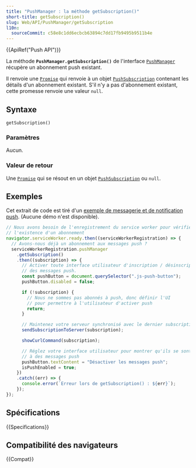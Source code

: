 ```yaml
---
title: "PushManager : la méthode getSubscription()"
short-title: getSubscription()
slug: Web/API/PushManager/getSubscription
l10n:
  sourceCommit: c58e8c1dd6ecbcb63894c7dd17fb9495b9511b4e
---
```


{{ApiRef("Push API")}}

La méthode **`PushManager.getSubscription()`** de l'interface [`PushManager`](/fr/docs/Web/API/PushManager) récupère un abonnement push existant.

Il renvoie une [`Promise`](/fr/docs/Web/JavaScript/Reference/Global_Objects/Promise) qui renvoie à un objet [`PushSubscription`](/fr/docs/Web/API/PushSubscription) contenant les détails d'un abonnement existant. S'il n'y a pas d'abonnement existant, cette promesse renvoie une valeur `null`.

## Syntaxe

```js-nolint
getSubscription()
```

### Paramètres

Aucun.

### Valeur de retour

Une [`Promise`](/fr/docs/Web/JavaScript/Reference/Global_Objects/Promise) qui se résout en un objet [`PushSubscription`](/fr/docs/Web/API/PushSubscription) ou `null`.

## Exemples

Cet extrait de code est tiré d'un [exemple de messagerie et de notification push](https://github.com/GoogleChrome/samples/tree/gh-pages/push-messaging-and-notifications). (Aucune démo n'est disponible).

```js
// Nous avons besoin de l'enregistrement du service worker pour vérifier
// l'existence d'un abonnement
navigator.serviceWorker.ready.then((serviceWorkerRegistration) => {
  // Avons-nous déjà un abonnement aux messages push ?
  serviceWorkerRegistration.pushManager
    .getSubscription()
    .then((subscription) => {
      // Activer toute interface utilisateur d'inscription / désinscription
      // des messages push.
      const pushButton = document.querySelector(".js-push-button");
      pushButton.disabled = false;

      if (!subscription) {
        // Nous ne sommes pas abonnés à push, donc définir l'UI
        // pour permettre à l'utilisateur d'activer push
        return;
      }

      // Maintenez votre serveur synchronisé avec le dernier subscriptionId
      sendSubscriptionToServer(subscription);

      showCurlCommand(subscription);

      // Réglez votre interface utilisateur pour montrer qu'ils se sont abonnés
      // à des messages push
      pushButton.textContent = "Désactiver les messages push";
      isPushEnabled = true;
    })
    .catch((err) => {
      console.error(`Erreur lors de getSubscription() : ${err}`);
    });
});
```

## Spécifications

{{Specifications}}

## Compatibilité des navigateurs

{{Compat}}
